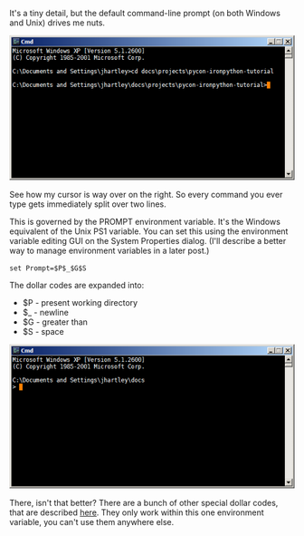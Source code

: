 <!--
.. title: Set your Prompt
.. slug: set-your-prompt
.. date: 2009-11-18 16:57:10-06:00
.. tags: MSWin-dev
.. category: MSWin-dev
.. link: 
.. description: 
.. type: text
-->


It's a tiny detail, but the default command-line prompt (on both Windows
and Unix) drives me nuts.

![mswin-command-prompt1](/files/2009/11/mswin-command-prompt1.png "mswin-command-prompt1")

See how my cursor is way over on the right. So every command you ever
type gets immediately split over two lines.

This is governed by the PROMPT environment variable. It's the Windows
equivalent of the Unix PS1 variable. You can set this using the
environment variable editing GUI on the System Properties dialog. (I'll
describe a better way to manage environment variables in a later post.)

    set Prompt=$P$_$G$S

The dollar codes are expanded into:

-   \$P - present working directory
-   \$\_ - newline
-   \$G - greater than
-   \$S - space

![mswin-command-prompt2](/files/2009/11/mswin-command-prompt2.png "mswin-command-prompt2")

There, isn't that better? There are a bunch of other special dollar
codes, that are described
[here](http://www.microsoft.com/resources/documentation/windows/xp/all/proddocs/en-us/prompt.mspx?mfr=true).
They only work within this one environment variable, you can't use them
anywhere else.